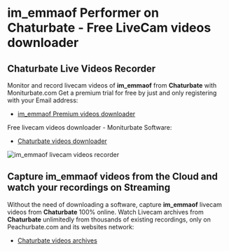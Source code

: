 # im_emmaof Performer on Chaturbate - Free LiveCam videos downloader

## Chaturbate Live Videos Recorder

Monitor and record livecam videos of **im_emmaof** from **Chaturbate** with Moniturbate.com
Get a premium trial for free by just and only registering with your Email address:
* [im_emmaof Premium videos downloader](https://moniturbate.com/request-demo-licence-key.html)

Free livecam videos downloader - Moniturbate Software:
* [Chaturbate videos downloader](https://moniturbate.com/moniturbate-download-software.html)

![im_emmaof livecam videos recorder](https://peachurnet.com/templates/moniturbate-software.png)


## Capture im_emmaof videos from the Cloud and watch your recordings on Streaming

Without the need of downloading a software, capture **im_emmaof** livecam videos from **Chaturbate** 100% online.
Watch Livecam archives from **Chaturbate** unlimitedly from thousands of existing recordings, only on Peachurbate.com and its websites network:
* [Chaturbate videos archives](https://peachurnet.com/)